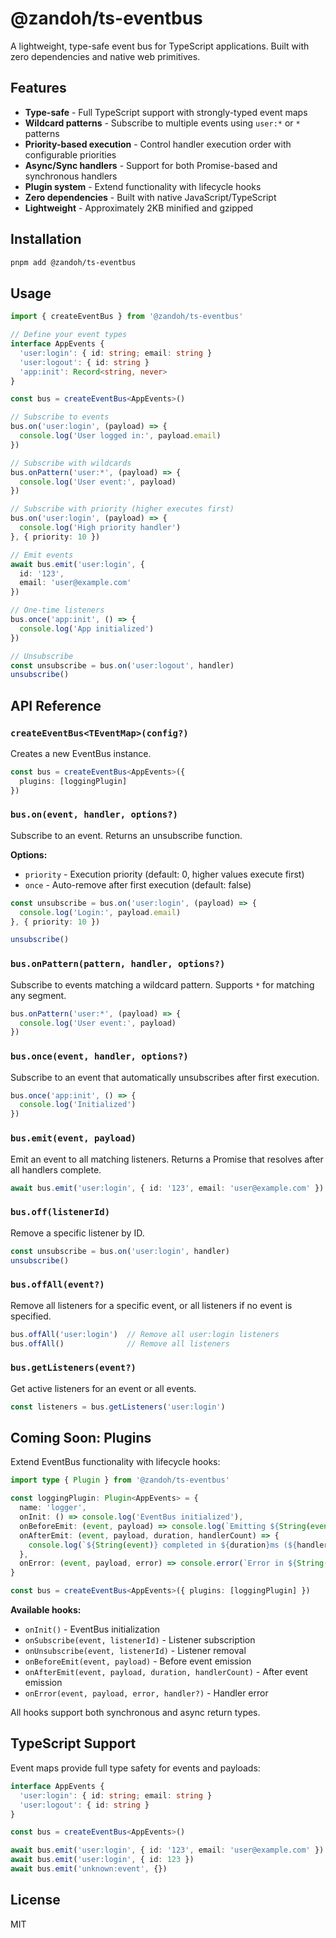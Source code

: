 # @zandoh/ts-eventbus

A lightweight, type-safe event bus for TypeScript applications. Built with zero dependencies and native web primitives.

## Features

- **Type-safe** - Full TypeScript support with strongly-typed event maps
- **Wildcard patterns** - Subscribe to multiple events using `user:*` or `*` patterns
- **Priority-based execution** - Control handler execution order with configurable priorities
- **Async/Sync handlers** - Support for both Promise-based and synchronous handlers
- **Plugin system** - Extend functionality with lifecycle hooks
- **Zero dependencies** - Built with native JavaScript/TypeScript
- **Lightweight** - Approximately 2KB minified and gzipped

## Installation

```bash
pnpm add @zandoh/ts-eventbus
```

## Usage

```typescript
import { createEventBus } from '@zandoh/ts-eventbus'

// Define your event types
interface AppEvents {
  'user:login': { id: string; email: string }
  'user:logout': { id: string }
  'app:init': Record<string, never>
}

const bus = createEventBus<AppEvents>()

// Subscribe to events
bus.on('user:login', (payload) => {
  console.log('User logged in:', payload.email)
})

// Subscribe with wildcards
bus.onPattern('user:*', (payload) => {
  console.log('User event:', payload)
})

// Subscribe with priority (higher executes first)
bus.on('user:login', (payload) => {
  console.log('High priority handler')
}, { priority: 10 })

// Emit events
await bus.emit('user:login', {
  id: '123',
  email: 'user@example.com'
})

// One-time listeners
bus.once('app:init', () => {
  console.log('App initialized')
})

// Unsubscribe
const unsubscribe = bus.on('user:logout', handler)
unsubscribe()
```

## API Reference

### `createEventBus<TEventMap>(config?)`

Creates a new EventBus instance.

```typescript
const bus = createEventBus<AppEvents>({
  plugins: [loggingPlugin]
})
```

### `bus.on(event, handler, options?)`

Subscribe to an event. Returns an unsubscribe function.

**Options:**
- `priority` - Execution priority (default: 0, higher values execute first)
- `once` - Auto-remove after first execution (default: false)

```typescript
const unsubscribe = bus.on('user:login', (payload) => {
  console.log('Login:', payload.email)
}, { priority: 10 })

unsubscribe()
```

### `bus.onPattern(pattern, handler, options?)`

Subscribe to events matching a wildcard pattern. Supports `*` for matching any segment.

```typescript
bus.onPattern('user:*', (payload) => {
  console.log('User event:', payload)
})
```

### `bus.once(event, handler, options?)`

Subscribe to an event that automatically unsubscribes after first execution.

```typescript
bus.once('app:init', () => {
  console.log('Initialized')
})
```

### `bus.emit(event, payload)`

Emit an event to all matching listeners. Returns a Promise that resolves after all handlers complete.

```typescript
await bus.emit('user:login', { id: '123', email: 'user@example.com' })
```

### `bus.off(listenerId)`

Remove a specific listener by ID.

```typescript
const unsubscribe = bus.on('user:login', handler)
unsubscribe()
```

### `bus.offAll(event?)`

Remove all listeners for a specific event, or all listeners if no event is specified.

```typescript
bus.offAll('user:login')  // Remove all user:login listeners
bus.offAll()              // Remove all listeners
```

### `bus.getListeners(event?)`

Get active listeners for an event or all events.

```typescript
const listeners = bus.getListeners('user:login')
```

## Coming Soon: Plugins

Extend EventBus functionality with lifecycle hooks:

```typescript
import type { Plugin } from '@zandoh/ts-eventbus'

const loggingPlugin: Plugin<AppEvents> = {
  name: 'logger',
  onInit: () => console.log('EventBus initialized'),
  onBeforeEmit: (event, payload) => console.log(`Emitting ${String(event)}`, payload),
  onAfterEmit: (event, payload, duration, handlerCount) => {
    console.log(`${String(event)} completed in ${duration}ms (${handlerCount} handlers)`)
  },
  onError: (event, payload, error) => console.error(`Error in ${String(event)}:`, error)
}

const bus = createEventBus<AppEvents>({ plugins: [loggingPlugin] })
```

**Available hooks:**
- `onInit()` - EventBus initialization
- `onSubscribe(event, listenerId)` - Listener subscription
- `onUnsubscribe(event, listenerId)` - Listener removal
- `onBeforeEmit(event, payload)` - Before event emission
- `onAfterEmit(event, payload, duration, handlerCount)` - After event emission
- `onError(event, payload, error, handler?)` - Handler error

All hooks support both synchronous and async return types.

## TypeScript Support

Event maps provide full type safety for events and payloads:

```typescript
interface AppEvents {
  'user:login': { id: string; email: string }
  'user:logout': { id: string }
}

const bus = createEventBus<AppEvents>()

await bus.emit('user:login', { id: '123', email: 'user@example.com' })  // Valid
await bus.emit('user:login', { id: 123 })                               // Type error
await bus.emit('unknown:event', {})                                      // Type error
```

## License

MIT
